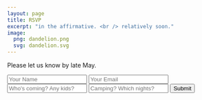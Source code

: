 ```yaml
---
layout: page
title: RSVP
excerpt: "in the affirmative. <br /> relatively soon."
image:
  png: dandelion.png
  svg: dandelion.svg
---
```



Please let us know by late May.

 <div markdown="0">
 <form accept-charset="UTF-8" action="https://formkeep.com/f/5e02bf18aaa7" method="POST">
   <input type="text" name="name" placeholder="Your Name">
   <input type="email" name="email" placeholder="Your Email">
   <input type="text" name="who" placeholder="Who's coming? Any kids?">
   <input type="text" name="camping" placeholder="Camping? Which nights?">
   <input type="hidden" name="utf8" value="✓">
   <button class="btn btn-danger" type="submit">Submit</button>
 </form>

</div>
